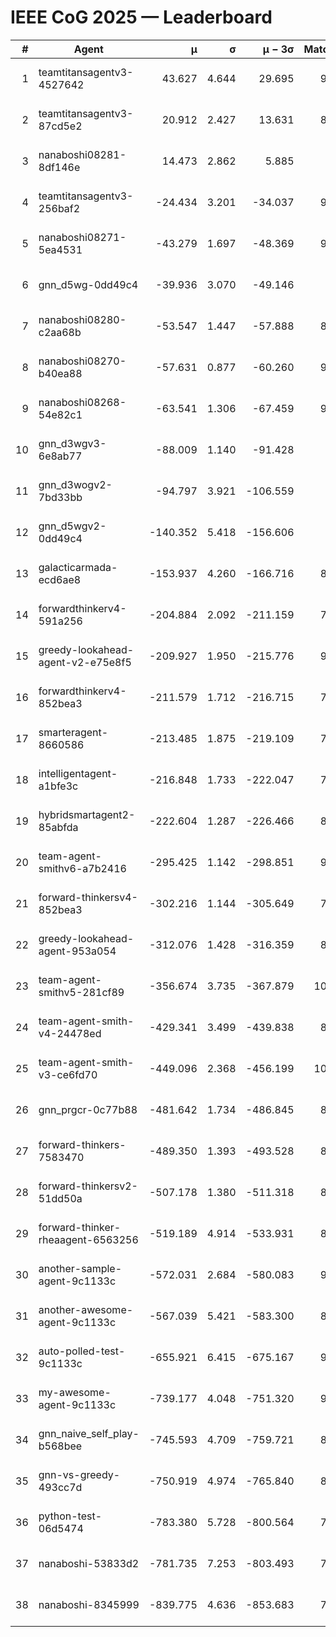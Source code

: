 # IEEE CoG 2025 — Leaderboard

| # | Agent | μ | σ | μ − 3σ | Matches | Updated |
|---:|---|---:|---:|---:|---:|---|
| 1 | teamtitansagentv3-4527642 | 43.627 | 4.644 | 29.695 | 9736 | 2025-08-31 04:39 |
| 2 | teamtitansagentv3-87cd5e2 | 20.912 | 2.427 | 13.631 | 8758 | 2025-08-31 04:39 |
| 3 | nanaboshi08281-8df146e | 14.473 | 2.862 | 5.885 | 376 | 2025-08-31 04:39 |
| 4 | teamtitansagentv3-256baf2 | -24.434 | 3.201 | -34.037 | 9594 | 2025-08-31 04:39 |
| 5 | nanaboshi08271-5ea4531 | -43.279 | 1.697 | -48.369 | 9558 | 2025-08-31 04:39 |
| 6 | gnn_d5wg-0dd49c4 | -39.936 | 3.070 | -49.146 | 200 | 2025-08-31 04:39 |
| 7 | nanaboshi08280-c2aa68b | -53.547 | 1.447 | -57.888 | 8878 | 2025-08-31 04:39 |
| 8 | nanaboshi08270-b40ea88 | -57.631 | 0.877 | -60.260 | 9460 | 2025-08-31 04:39 |
| 9 | nanaboshi08268-54e82c1 | -63.541 | 1.306 | -67.459 | 9220 | 2025-08-31 04:39 |
| 10 | gnn_d3wgv3-6e8ab77 | -88.009 | 1.140 | -91.428 | 258 | 2025-08-31 04:39 |
| 11 | gnn_d3wogv2-7bd33bb | -94.797 | 3.921 | -106.559 | 414 | 2025-08-31 04:39 |
| 12 | gnn_d5wgv2-0dd49c4 | -140.352 | 5.418 | -156.606 | 306 | 2025-08-31 04:39 |
| 13 | galacticarmada-ecd6ae8 | -153.937 | 4.260 | -166.716 | 8880 | 2025-08-31 04:39 |
| 14 | forwardthinkerv4-591a256 | -204.884 | 2.092 | -211.159 | 7848 | 2025-08-31 04:39 |
| 15 | greedy-lookahead-agent-v2-e75e8f5 | -209.927 | 1.950 | -215.776 | 9670 | 2025-08-31 04:39 |
| 16 | forwardthinkerv4-852bea3 | -211.579 | 1.712 | -216.715 | 7739 | 2025-08-31 04:39 |
| 17 | smarteragent-8660586 | -213.485 | 1.875 | -219.109 | 7753 | 2025-08-31 04:39 |
| 18 | intelligentagent-a1bfe3c | -216.848 | 1.733 | -222.047 | 7931 | 2025-08-31 04:39 |
| 19 | hybridsmartagent2-85abfda | -222.604 | 1.287 | -226.466 | 8208 | 2025-08-31 04:39 |
| 20 | team-agent-smithv6-a7b2416 | -295.425 | 1.142 | -298.851 | 9860 | 2025-08-31 04:39 |
| 21 | forward-thinkersv4-852bea3 | -302.216 | 1.144 | -305.649 | 7635 | 2025-08-31 04:39 |
| 22 | greedy-lookahead-agent-953a054 | -312.076 | 1.428 | -316.359 | 8678 | 2025-08-31 04:39 |
| 23 | team-agent-smithv5-281cf89 | -356.674 | 3.735 | -367.879 | 10180 | 2025-08-31 04:39 |
| 24 | team-agent-smith-v4-24478ed | -429.341 | 3.499 | -439.838 | 8818 | 2025-08-31 04:39 |
| 25 | team-agent-smith-v3-ce6fd70 | -449.096 | 2.368 | -456.199 | 10538 | 2025-08-31 04:39 |
| 26 | gnn_prgcr-0c77b88 | -481.642 | 1.734 | -486.845 | 8670 | 2025-08-31 04:39 |
| 27 | forward-thinkers-7583470 | -489.350 | 1.393 | -493.528 | 8980 | 2025-08-31 04:39 |
| 28 | forward-thinkersv2-51dd50a | -507.178 | 1.380 | -511.318 | 8576 | 2025-08-31 04:39 |
| 29 | forward-thinker-rheaagent-6563256 | -519.189 | 4.914 | -533.931 | 8164 | 2025-08-31 04:39 |
| 30 | another-sample-agent-9c1133c | -572.031 | 2.684 | -580.083 | 9340 | 2025-08-31 04:39 |
| 31 | another-awesome-agent-9c1133c | -567.039 | 5.421 | -583.300 | 8900 | 2025-08-31 04:39 |
| 32 | auto-polled-test-9c1133c | -655.921 | 6.415 | -675.167 | 9440 | 2025-08-31 04:39 |
| 33 | my-awesome-agent-9c1133c | -739.177 | 4.048 | -751.320 | 9300 | 2025-08-31 04:39 |
| 34 | gnn_naive_self_play-b568bee | -745.593 | 4.709 | -759.721 | 8100 | 2025-08-31 04:39 |
| 35 | gnn-vs-greedy-493cc7d | -750.919 | 4.974 | -765.840 | 8320 | 2025-08-31 04:39 |
| 36 | python-test-06d5474 | -783.380 | 5.728 | -800.564 | 7980 | 2025-08-31 04:39 |
| 37 | nanaboshi-53833d2 | -781.735 | 7.253 | -803.493 | 7260 | 2025-08-31 04:39 |
| 38 | nanaboshi-8345999 | -839.775 | 4.636 | -853.683 | 7930 | 2025-08-31 04:39 |
